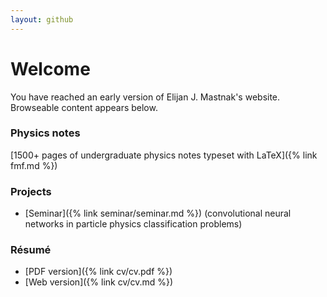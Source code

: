 ```yaml
---
layout: github
---
```

# Welcome
You have reached an early version of Elijan J. Mastnak's website. Browseable content appears below.

### Physics notes
[1500+ pages of undergraduate physics notes typeset with LaTeX]({% link fmf.md %})

### Projects
- [Seminar]({% link seminar/seminar.md %}) (convolutional neural networks in particle physics classification problems)

### Résumé
- [PDF version]({% link cv/cv.pdf %})
- [Web version]({% link cv/cv.md %}) 
